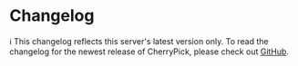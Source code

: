 # Changelog
<div class="info">ℹ️ This changelog reflects this server's latest version only. To read the changelog for the newest release of CherryPick, please check out <a href="https://github.com/kokonect-link/cherrypick/blob/master/CHANGELOG_CHERRYPICK.md" target="_blank">GitHub</a>.</div>

<!-- For translators: Do not edit these comments. -->
<!--[CHANGELOG]-->
